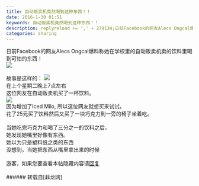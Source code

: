 ```yaml
---
title: 自动贩卖机竟然喝到这种东西！！
date: 2016-1-30 01:51
keywords: 自动贩卖机竟然喝到这种东西！！
description: replyreload += ',' + 279134;日前Facebook的网友Alecs Ongcal爆料称她在学校里的自动贩卖机卖的饮料里喝到可怕的东西！故事是这样的：在上个星期二晚上7点左右这位网友在自动贩卖机买了一杯饮料。因为增加了Iced Milo, 所以这位网友就想买来试试。花了25元买了饮料然后又买了一块巧克力到一旁的椅子坐着吃。当她吃完巧克力和喝了三分之一的饮料之后，她发现她嘴里好像有东西。她以为只是塑料纸之类的东西没想到，当她把东西从嘴里拿出来的时候游客，如果您要查看本帖隐藏内容请回复
categories: sharing
---
```

<td class="t_f" id="postmessage_279134">

<script type="2cabc5d8ade8a56978b4b5ea-text/javascript">replyreload += ',' + 279134;</script>日前Facebook的网友Alecs Ongcal爆料称她在学校里的自动贩卖机卖的饮料里喝到可怕的东西！<br/>

<img aid="126820" data-cf-modified-2cabc5d8ade8a56978b4b5ea-="" file="data/attachment/forum/201601/30/013157rslczt4744poptcr.jpg.thumb.jpg" id="aimg_126820" inpost="1" onclick="" onmouseover="" src="http://www.flw.ph/data/attachment/forum/201601/30/013157rslczt4744poptcr.jpg" style="cursor:pointer" zoomfile="data/attachment/forum/201601/30/013157rslczt4744poptcr.jpg"/>


<br/>
<br/>
故事是这样的：

<img aid="126824" data-cf-modified-2cabc5d8ade8a56978b4b5ea-="" file="data/attachment/forum/201601/30/014913dspmfmbfjmggmjj7.jpg.thumb.jpg" id="aimg_126824" inpost="1" onclick="" onmouseover="" src="http://www.flw.ph/data/attachment/forum/201601/30/014913dspmfmbfjmggmjj7.jpg" style="cursor:pointer" zoomfile="data/attachment/forum/201601/30/014913dspmfmbfjmggmjj7.jpg"/>


<br/>
在上个星期二晚上7点左右<br/>
这位网友在自动贩卖机买了一杯饮料。<br/>

<img aid="126821" data-cf-modified-2cabc5d8ade8a56978b4b5ea-="" file="data/attachment/forum/201601/30/013200kjji3488vp3lvz46.jpg.thumb.jpg" id="aimg_126821" inpost="1" onclick="" onmouseover="" src="http://www.flw.ph/data/attachment/forum/201601/30/013200kjji3488vp3lvz46.jpg" style="cursor:pointer" zoomfile="data/attachment/forum/201601/30/013200kjji3488vp3lvz46.jpg"/>


<br/>
因为增加了Iced Milo, 所以这位网友就想买来试试。<br/>
花了25元买了饮料然后又买了一块巧克力到一旁的椅子坐着吃。<br/>
<br/>
当她吃完巧克力和喝了三分之一的饮料之后，<br/>
她发现她嘴里好像有东西。<br/>
她以为只是塑料纸之类的东西<br/>
没想到，当她把东西从嘴里拿出来的时候<br/>
<br/>
<div class="locked">游客，如果您要查看本帖隐藏内容请<a data-cf-modified-2cabc5d8ade8a56978b4b5ea-="" href="forum.php?mod=post&amp;action=reply&amp;fid=47&amp;tid=79854" onclick="if (!window.__cfRLUnblockHandlers) return false; showWindow('reply', this.href)">回复</a></div><br/>
</td>
###### 转载自[菲龙网]
